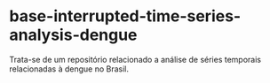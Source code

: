 # base-interrupted-time-series-analysis-dengue
Trata-se de um repositório relacionado a análise de séries temporais relacionadas à dengue no Brasil.
